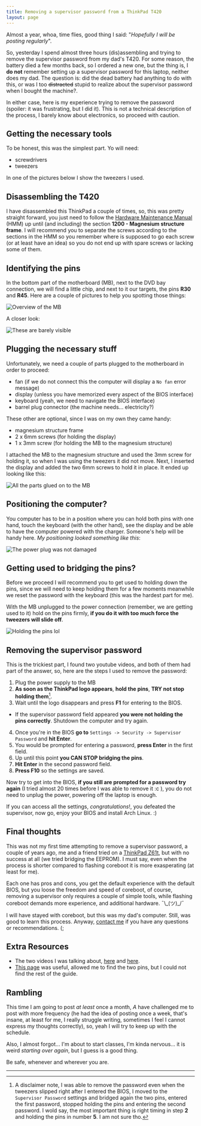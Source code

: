 ```yaml
---
title: Removing a supervisor password from a ThinkPad T420 
layout: page
---
```


Almost a year, whoa, time flies, good thing I said: "_Hopefully I will be posting regularly_".

So, yesterday I spend almost three hours (dis)assembling and trying to remove the supervisor password from my dad's T420. For some reason, the battery died a few months back, so I ordered a new one, but the thing is, I **do not** remember setting up a supervisor password for this laptop, neither does my dad. The question is: did the dead battery had anything to do with this, or was I too ~~distracted~~ stupid to realize about the supervisor password when I bought the machine?.

In either case, here is my experience trying to remove the password (spoiler: it was frustrating, but I did it). This is not a technical description of the process, I barely know about electronics, so proceed with caution.

## Getting the necessary tools

To be honest, this was the simplest part. Yo will need:

* screwdrivers
* tweezers

In one of the pictures below I show the tweezers I used.

## Disassembling the T420

I have disassembled this ThinkPad a couple of times, so, this was pretty straight forward, you just need to follow the [Hardware Maintenance Manual](https://thinkpads.com/support/hmm/hmm_pdf/t420_t420i_hmm.pdf) (HMM) up until (and including) the section **1200 - Magnesium structure frame**. I will recommend you to separate the screws according to the sections in the HMM so you remember where is supposed to go each screw (or at least have an idea) so you do not end up with spare screws or lacking some of them.

## Identifying the pins

In the bottom part of the motherboard (MB), next to the DVD bay connection, we will find a little chip, and next to it our targets, the pins **R30** and **R45**. Here are a couple of pictures to help you spotting those things:

![Overview of the MB](/assets/raspft420-1.jpg)

A closer look:

![These are barely visible](/assets/raspft420-2.jpg)

## Plugging the necessary stuff

Unfortunately, we need a couple of parts plugged to the motherboard in order to proceed:

* fan (if we do not connect this the computer will display a `No fan` error message)
* display (unless you have memorized every aspect of the BIOS interface)
* keyboard (yeah, we need to navigate the BIOS interface)
* barrel plug connector (the machine needs... electricity?)

These other are optional, since I was on my own they came handy:

* magnesium structure frame
* 2 x 6mm screws (for holding the display)
* 1 x 3mm screw (for holding the MB to the magnesium structure)

I attached the MB to the magnesium structure and used the 3mm screw for holding it, so when I was using the tweezers it did not move. Next, I inserted the display and added the two 6mm screws to hold it in place. It ended up looking like this:

![All the parts glued on to the MB](/assets/raspft420-3.jpg)

## Positioning the computer?

You computer has to be in a position where you can hold both pins with one hand, touch the keyboard (with the other hand), see the display and be able to have the computer powered with the charger. Someone's help will be handy here. *My positioning looked something like this*:

![The power plug was not damaged](/assets/raspft420-4.jpg)

## Getting used to bridging the pins?

Before we proceed I will recommend you to get used to holding down the pins, since we will need to keep holding them for a few moments meanwhile we reset the password with the keyboard (this was the hardest part for me).

With the MB unplugged to the power connection (remember, we are getting used to it) hold on the pins firmly, **if you do it with too much force the tweezers will slide off**.

![Holding the pins lol](/assets/raspft420-5.jpg)

## Removing the supervisor password

This is the trickiest part, I found two youtube videos, and both of them had part of the answer, so, here are the steps I used to remove the password:

1. Plug the power supply to the MB
2. **As soon as the ThinkPad logo appears**, **hold the pins**, **TRY not stop holding them**[^1].
3. Wait until the logo disappears and press **F1** for entering to the BIOS.
  * If the supervisor password field appeared **you were not holding the pins correctly**. Shutdown the computer and try again.
4. Once you're in the BIOS **go to** `Settings -> Security -> Supervisor Password` and **hit Enter**.
5. You would be prompted for entering a password, **press Enter** in the first field.
6. Up until this point **you CAN STOP bridging the pins**.
7. **Hit Enter** in the second password field.
8. **Press F10** so the settings are saved.

Now try to get into the BIOS, **if you still are prompted for a password try again** (I tried almost 20 times before I was able to remove it :c ), you do not need to unplug the power, powering off the laptop is enough. 

If you can access all the settings, *congratulations*!, you defeated the supervisor, now go, enjoy your BIOS and install Arch Linux. :)

[^1]: A disclaimer note, I was able to remove the password even when the tweezers slipped right after I entered the BIOS, I moved to the `Supervisor Password` settings and bridged again the two pins, entered the first password, stopped holding the pins and entering the second password. I wold say, the most important thing is right timing in step **2** and holding the pins in number **5**. I am not sure tho.


## Final thoughts

This was not my first time attempting to remove a supervisor password, a couple of years ago, me and a friend tried on a [ThinkPad Z61t](https://www.thinkwiki.org/wiki/Category:Z61t), but with no success at all (we tried bridging the EEPROM). I must say, even when the process is shorter compared to flashing coreboot it is more exasperating (at least for me).

Each one has pros and cons, you get the default experience with the default BIOS, but you loose the freedom and speed of coreboot, of course, removing a supervisor only requires a couple of simple tools, while flashing coreboot demands more experience, and additional hardware. ¯\\_(ツ)\_/¯

I will have stayed with coreboot, but this was my dad's computer. Still, was good to learn this process. Anyway, [contact me](https://cer-0.github.io/contact) if you have any questions or recommendations. (;

## Extra Resources

* The two videos I was talking about, [here](https://youtu.be/5z0HdLqgR_I) and [here](https://youtu.be/FW-RLkzjAS8).
* [This page](http://www.ja.axxs.net/t420.htm) was useful, allowed me to find the two pins, but I could not find the rest of the guide.

## Rambling

This time I am going to post *at least* once a month, *A* have challenged me to post with more frequency (he had the idea of posting once a week, that's insane, at least for me, I really struggle writing, sometimes I feel I cannot express my thoughts correctly), so, yeah I will try to keep up with the schedule.

Also, I almost forgot... I'm about to start classes, I'm kinda nervous... it is weird *starting over again*, but I guess is a good thing.

Be safe, whenever and wherever you are.

---
